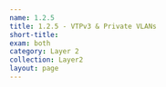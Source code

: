 ```yaml
---
name: 1.2.5
title: 1.2.5 - VTPv3 & Private VLANs
short-title: 
exam: both
category: Layer 2
collection: Layer2
layout: page
---
```

